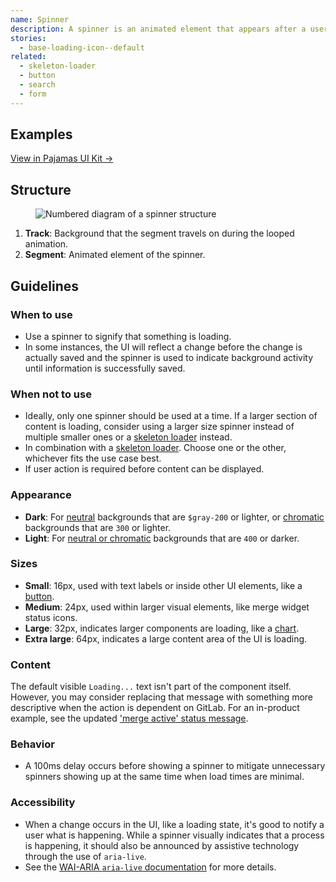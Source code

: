 ```yaml
---
name: Spinner
description: A spinner is an animated element that appears after a user's action to indicate that saving or loading is in progress.
stories:
  - base-loading-icon--default
related:
  - skeleton-loader
  - button
  - search
  - form
---
```


## Examples

<story-viewer story-name="base-loading-icon--default" title="Default"></story-viewer>

[View in Pajamas UI Kit →](https://www.figma.com/file/qEddyqCrI7kPSBjGmwkZzQ/Component-library?node-id=19944%3A0)

## Structure

<figure class="figure" role="figure" aria-label="Spinner structure">
  <img class="figure-img" src="/img/spinner-structure.svg" alt="Numbered diagram of a spinner structure" role="img" />
</figure>

1. **Track**: Background that the segment travels on during the looped animation. 
1. **Segment**: Animated element of the spinner.

## Guidelines

### When to use

- Use a spinner to signify that something is loading.
- In some instances, the UI will reflect a change before the change is actually saved and the spinner is used to indicate background activity until information is successfully saved.

### When not to use

- Ideally, only one spinner should be used at a time. If a larger section of content is loading, consider using a larger size spinner instead of multiple smaller ones or a [skeleton loader](/components/skeleton-loader) instead.
- In combination with a [skeleton loader](/components/skeleton-loader). Choose one or the other, whichever fits the use case best.
- If user action is required before content can be displayed.

### Appearance

- **Dark**: For [neutral](/product-foundations/colors#neutral-palette) backgrounds that are `$gray-200` or lighter, or [chromatic](/product-foundations/colors#chromatic-palette) backgrounds that are `300` or lighter.
- **Light**: For [neutral or chromatic](/product-foundations/colors) backgrounds that are `400` or darker.

### Sizes

- **Small**: 16px, used with text labels or inside other UI elements, like a [button](/components/button#states).
- **Medium**: 24px, used within larger visual elements, like merge widget status icons.
- **Large**: 32px, indicates larger components are loading, like a [chart](/data-visualization/charts).
- **Extra large**: 64px, indicates a large content area of the UI is loading.

### Content

The default visible `Loading...` text isn't part of the component itself. However, you may consider replacing that message with something more descriptive when the action is dependent on GitLab. For an in-product example, see the updated ['merge active' status message](https://gitlab.com/gitlab-org/gitlab/-/merge_requests/60521).

### Behavior

- A 100ms delay occurs before showing a spinner to mitigate unnecessary spinners showing up at the same time when load times are minimal.

### Accessibility

- When a change occurs in the UI, like a loading state, it's good to notify a user what is happening. While a spinner visually indicates that a process is happening, it should also be announced by assistive technology through the use of `aria-live`.
- See the [WAI-ARIA `aria-live` documentation](https://www.w3.org/TR/wai-aria-1.1/#aria-live) for more details.
